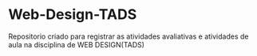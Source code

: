 # Web-Design-TADS

Repositorio criado para registrar as atividades avaliativas e atividades de aula na disciplina de WEB DESIGN(TADS)
